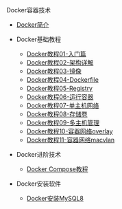 Docker容器技术
* [Docker简介](markdown/Devops/Docker/_readme.md)
* Docker基础教程
    * [Docker教程01-入门篇](markdown/Devops/Docker/Docker教程01-入门篇.md)
    * [Docker教程02-架构详解](markdown/Devops/Docker/Docker教程02-架构详解.md)
    * [Docker教程03-镜像](markdown/Devops/Docker/Docker教程03-镜像.md)
    * [Docker教程04-Dockerfile](markdown/Devops/Docker/Docker教程04-Dockerfile.md)
    * [Docker教程05-Registry](markdown/Devops/Docker/Docker教程05-Registry.md)
    * [Docker教程06-运行容器](markdown/Devops/Docker/Docker教程06-运行容器.md)
    * [Docker教程07-单主机网络](markdown/Devops/Docker/Docker教程07-单主机网络.md)
    * [Docker教程08-存储卷](markdown/Devops/Docker/Docker教程08-存储卷.md)
    * [Docker教程09-多主机管理](markdown/Devops/Docker/Docker教程09-多主机管理.md)
    * [Docker教程10-容器网络overlay](markdown/Devops/Docker/Docker教程10-容器网络overlay.md)
    * [Docker教程11-容器网络macvlan](markdown/Devops/Docker/Docker教程11-容器网络macvlan.md)

* Docker进阶技术
    * [Docker Compose教程](markdown/Devops/Docker/DockerCompose教程.md)

* Docker安装软件
    * [Docker安装MySQL8](markdown/Devops/Docker/Docker安装MySQL8.md)

